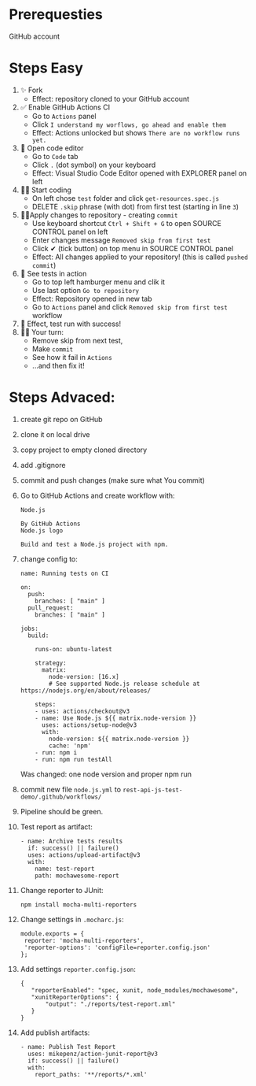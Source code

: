 # Prerequesties
GitHub account

# Steps Easy 

1. ✨ Fork
   - Effect: repository cloned to your GitHub account
1. ✅ Enable GitHub Actions CI
   - Go to `Actions` panel
   - Click `I understand my worflows, go ahead and enable them`
   - Effect: Actions unlocked but shows `There are no workflow runs yet.`
1. 📜 Open code editor 
   - Go to `Code` tab
   - Click `.` (dot symbol) on your keyboard 
   - Effect: Visual Studio Code Editor opened with EXPLORER panel on left
1. 🐱‍💻 Start coding 
   - On left chose `test` folder and click `get-resources.spec.js`
   - DELETE `.skip` phrase (with dot) from first test (starting in line `3`)
1. 🐱‍🏍Apply changes to repository - creating `commit`
   - Use keyboard shortcut `Ctrl + Shift + G` to open SOURCE CONTROL panel on left
   - Enter changes message `Removed skip from first test`
   - Click ✔ (tick button) on top menu in SOURCE CONTROL panel
   - Effect: All changes applied to your repository! (this is called `pushed commit`)
1. 👀 See tests in action
   - Go to top left hamburger menu and clik it
   - Use last option `Go to repository`
   - Effect: Repository opened in new tab
   - Go to `Actions` panel and click `Removed skip from first test` workflow
1. 🎉 Effect, test run with success!
1. 👨‍💻 Your turn: 
   - Remove skip from next test, 
   - Make `commit`
   - See how it fail in `Actions`
   - ...and then fix it!


# Steps Advaced:
 
1. create git repo on GitHub
1. clone it on local drive
1. copy project to empty cloned directory
1. add .gitignore
1. commit and push changes (make sure what You commit)
1. Go to GitHub Actions and create workflow with:
    ```
    Node.js

    By GitHub Actions
    Node.js logo

    Build and test a Node.js project with npm.
    ```
1. change config to:
    ```
    name: Running tests on CI

    on:
      push:
        branches: [ "main" ]
      pull_request:
        branches: [ "main" ]

    jobs:
      build:

        runs-on: ubuntu-latest

        strategy:
          matrix:
            node-version: [16.x]
            # See supported Node.js release schedule at https://nodejs.org/en/about/releases/

        steps:
        - uses: actions/checkout@v3
        - name: Use Node.js ${{ matrix.node-version }}
          uses: actions/setup-node@v3
          with:
            node-version: ${{ matrix.node-version }}
            cache: 'npm'
        - run: npm i
        - run: npm run testAll
    ```
    Was changed: one node version and proper npm run

1. commit new file `node.js.yml` to `rest-api-js-test-demo/.github/workflows/`
1. Pipeline should be green.
1. Test report as artifact:
    ```
    - name: Archive tests results
      if: success() || failure()
      uses: actions/upload-artifact@v3
      with:
        name: test-report
        path: mochawesome-report
    ```

1. Change reporter to JUnit:
    ```
    npm install mocha-multi-reporters
    ```
1. Change settings in `.mocharc.js`:
   ```
   module.exports = {
    reporter: 'mocha-multi-reporters',
    'reporter-options': 'configFile=reporter.config.json'
   };
    ```
1. Add settings `reporter.config.json`:
   ```
   {
      "reporterEnabled": "spec, xunit, node_modules/mochawesome",
      "xunitReporterOptions": {
          "output": "./reports/test-report.xml"
      }
   }
   ```
1. Add publish artifacts:
    ```
    - name: Publish Test Report
      uses: mikepenz/action-junit-report@v3
      if: success() || failure()
      with:
        report_paths: '**/reports/*.xml'
    ```